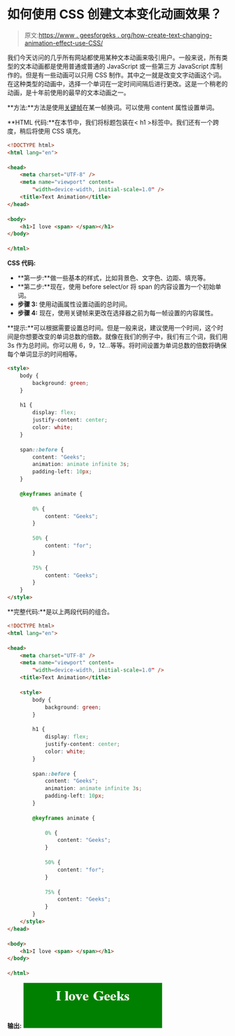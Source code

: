 # 如何使用 CSS 创建文本变化动画效果？

> 原文:[https://www . geesforgeks . org/how-create-text-changing-animation-effect-use-CSS/](https://www.geeksforgeeks.org/how-to-create-text-changing-animation-effect-using-css/)

我们今天访问的几乎所有网站都使用某种文本动画来吸引用户。一般来说，所有类型的文本动画都是使用普通或普通的 JavaScript 或一些第三方 JavaScript 库制作的。但是有一些动画可以只用 CSS 制作。其中之一就是改变文字动画这个词。在这种类型的动画中，选择一个单词在一定时间间隔后进行更改。这是一个稍老的动画，是十年前使用的最早的文本动画之一。

**方法:**方法是使用[关键帧](https://www.geeksforgeeks.org/css-keyframes-rule/)在某一帧换词。可以使用 content 属性设置单词。

**HTML 代码:**在本节中，我们将标题包装在< h1 >标签中。我们还有一个跨度，稍后将使用 CSS 填充。

```html
<!DOCTYPE html>
<html lang="en">

<head>
    <meta charset="UTF-8" />
    <meta name="viewport" content=
        "width=device-width, initial-scale=1.0" />
    <title>Text Animation</title>
</head>

<body>
    <h1>I love <span> </span></h1>
</body>

</html>
```

**CSS 代码:**

*   **第一步:**做一些基本的样式，比如背景色、文字色、边距、填充等。
*   **第二步:**现在，使用 before select/or 将 span 的内容设置为一个初始单词。
*   **步骤 3:** 使用动画属性设置动画的总时间。
*   **步骤 4:** 现在，使用关键帧来更改在选择器之前为每一帧设置的内容属性。

**提示:**可以根据需要设置总时间。但是一般来说，建议使用一个时间，这个时间是你想要改变的单词总数的倍数。就像在我们的例子中，我们有三个词，我们用 3s 作为总时间。你可以用 6，9，12…等等。将时间设置为单词总数的倍数将确保每个单词显示的时间相等。

```html
<style>
    body {
        background: green;
    }

    h1 {
        display: flex;
        justify-content: center;
        color: white;
    }

    span::before {
        content: "Geeks";
        animation: animate infinite 3s;
        padding-left: 10px;
    }

    @keyframes animate {

        0% {
            content: "Geeks";
        }

        50% {
            content: "for";
        }

        75% {
            content: "Geeks";
        }
    }
</style>
```

**完整代码:**是以上两段代码的组合。

```html
<!DOCTYPE html>
<html lang="en">

<head>
    <meta charset="UTF-8" />
    <meta name="viewport" content=
        "width=device-width, initial-scale=1.0" />
    <title>Text Animation</title>

    <style>
        body {
            background: green;
        }

        h1 {
            display: flex;
            justify-content: center;
            color: white;
        }

        span::before {
            content: "Geeks";
            animation: animate infinite 3s;
            padding-left: 10px;
        }

        @keyframes animate {

            0% {
                content: "Geeks";
            }

            50% {
                content: "for";
            }

            75% {
                content: "Geeks";
            }
        }
    </style>
</head>

<body>
    <h1>I love <span> </span></h1>
</body>

</html>
```

**输出:**
![](img/8e43d4bd4d8582fd0aed073d02afd68d.png)
